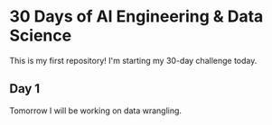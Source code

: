 # 30 Days of AI Engineering & Data Science

This is my first repository! I'm starting my 30-day challenge today.

## Day 1
Tomorrow I will be working on data wrangling.